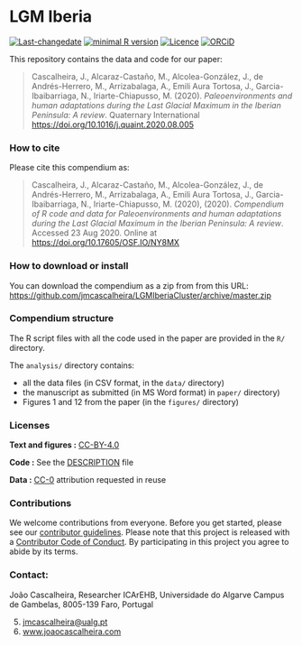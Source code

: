 
<!-- README.md is generated from README.Rmd. Please edit that file -->

# LGM Iberia

[![Last-changedate](https://img.shields.io/badge/last%20change-2020--08--23-brightgreen.svg)](https://github.com/jmcascalheira/LGMIberiaCluster/commits/master)
[![minimal R
version](https://img.shields.io/badge/R%3E%3D-3.2.4-brightgreen.svg)](https://cran.r-project.org/)
[![Licence](https://img.shields.io/github/license/mashape/apistatus.svg)](http://choosealicense.com/licenses/mit/)
[![ORCiD](https://img.shields.io/badge/ORCiD-/0000--0003--0321--8892-green.svg)](http://orcid.org/0000-0003-0321-8892)

This repository contains the data and code for our paper:

> Cascalheira, J., Alcaraz-Castaño, M., Alcolea-González, J., de
> Andrés-Herrero, M., Arrizabalaga, A., Emili Aura Tortosa, J.,
> Garcia-Ibaibarriaga, N., Iriarte-Chiapusso, M. (2020).
> *Paleoenvironments and human adaptations during the Last Glacial
> Maximum in the Iberian Peninsula: A review*. Quaternary International
> <https://doi.org/10.1016/j.quaint.2020.08.005>

### How to cite

Please cite this compendium as:

> Cascalheira, J., Alcaraz-Castaño, M., Alcolea-González, J., de
> Andrés-Herrero, M., Arrizabalaga, A., Emili Aura Tortosa, J.,
> Garcia-Ibaibarriaga, N., Iriarte-Chiapusso, M. (2020), (2020).
> *Compendium of R code and data for Paleoenvironments and human
> adaptations during the Last Glacial Maximum in the Iberian Peninsula:
> A review*. Accessed 23 Aug 2020. Online at
> <https://doi.org/10.17605/OSF.IO/NY8MX>

### How to download or install

You can download the compendium as a zip from from this URL:
<https://github.com/jmcascalheira/LGMIberiaCluster/archive/master.zip>

### Compendium structure

The R script files with all the code used in the paper are provided in
the `R/` directory.

The `analysis/` directory contains:

  - all the data files (in CSV format, in the `data/` directory)
  - the manuscript as submitted (in MS Word format) in `paper/`
    directory)
  - Figures 1 and 12 from the paper (in the `figures/` directory)

### Licenses

**Text and figures :**
[CC-BY-4.0](http://creativecommons.org/licenses/by/4.0/)

**Code :** See the [DESCRIPTION](DESCRIPTION) file

**Data :** [CC-0](http://creativecommons.org/publicdomain/zero/1.0/)
attribution requested in reuse

### Contributions

We welcome contributions from everyone. Before you get started, please
see our [contributor guidelines](CONTRIBUTING.md). Please note that this
project is released with a [Contributor Code of Conduct](CONDUCT.md). By
participating in this project you agree to abide by its terms.

### Contact:

João Cascalheira, Researcher ICArEHB, Universidade do Algarve Campus de
Gambelas, 8005-139 Faro, Portugal

5.  <jmcascalheira@ualg.pt>
6.  www.joaocascalheira.com
